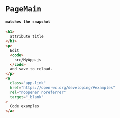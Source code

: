 # `PageMain`

#### `matches the snapshot`

```html
<h1>
  attribute title
</h1>
<p>
  Edit
  <code>
    src/MyApp.js
  </code>
  and save to reload.
</p>
<a
  class="app-link"
  href="https://open-wc.org/developing/#examples"
  rel="noopener noreferrer"
  target="_blank"
>
  Code examples
</a>

```

